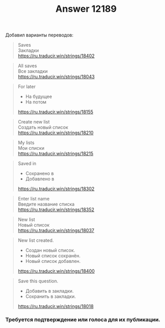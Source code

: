 ﻿---
title: "Answer 12189"
se.owner.user_id: 189027
se.owner.display_name: "Михаил Ребров"
se.owner.link: "https://ru.meta.stackoverflow.com/users/189027/%d0%9c%d0%b8%d1%85%d0%b0%d0%b8%d0%bb-%d0%a0%d0%b5%d0%b1%d1%80%d0%be%d0%b2"
se.answer_id: 12189
se.question_id: 12153
se.post_type: answer
se.is_accepted: False
---
<p>Добавил варианты переводов:</p>
<blockquote>
<p>Saves<br/>
Закладки<br/>
<a href="https://ru.traducir.win/strings/18402" rel="nofollow noreferrer">https://ru.traducir.win/strings/18402</a></p>
</blockquote>
<blockquote>
<p>All saves<br/>
Все закладки<br/>
<a href="https://ru.traducir.win/strings/18043" rel="nofollow noreferrer">https://ru.traducir.win/strings/18043</a></p>
</blockquote>
<blockquote>
<p>For later<br/></p>
<ul>
<li>На будущее<br/></li>
<li>На потом</li>
</ul>
<p><a href="https://ru.traducir.win/strings/18155" rel="nofollow noreferrer">https://ru.traducir.win/strings/18155</a></p>
</blockquote>
<blockquote>
<p>Create new list<br/>
Создать новый список<br/>
<a href="https://ru.traducir.win/strings/18210" rel="nofollow noreferrer">https://ru.traducir.win/strings/18210</a></p>
</blockquote>
<blockquote>
<p>My lists<br/>
Мои списки<br/>
<a href="https://ru.traducir.win/strings/18215" rel="nofollow noreferrer">https://ru.traducir.win/strings/18215</a></p>
</blockquote>
<blockquote>
<p>Saved in<br/></p>
<ul>
<li>Сохранено в<br/></li>
<li>Добавлено в</li>
</ul>
<p><a href="https://ru.traducir.win/strings/18302" rel="nofollow noreferrer">https://ru.traducir.win/strings/18302</a></p>
</blockquote>
<blockquote>
<p>Enter list name<br/>
Введите название списка<br/>
<a href="https://ru.traducir.win/strings/18352" rel="nofollow noreferrer">https://ru.traducir.win/strings/18352</a></p>
</blockquote>
<blockquote>
<p>New list<br/>
Новый список<br/>
<a href="https://ru.traducir.win/strings/18037" rel="nofollow noreferrer">https://ru.traducir.win/strings/18037</a></p>
</blockquote>
<blockquote>
<p>New list created.<br/></p>
<ul>
<li>Создан новый список.<br/></li>
<li>Новый список сохранён.<br/></li>
<li>Новый список добавлен.</li>
</ul>
<p><a href="https://ru.traducir.win/strings/18400" rel="nofollow noreferrer">https://ru.traducir.win/strings/18400</a></p>
</blockquote>
<blockquote>
<p>Save this question.<br/></p>
<ul>
<li>Добавить в закладки.<br/></li>
<li>Сохранить в закладки.<br/></li>
</ul>
<p><a href="https://ru.traducir.win/strings/18018" rel="nofollow noreferrer">https://ru.traducir.win/strings/18018</a></p>
</blockquote>
<h3>Требуется подтверждение или голоса для их публикации.</h3>
